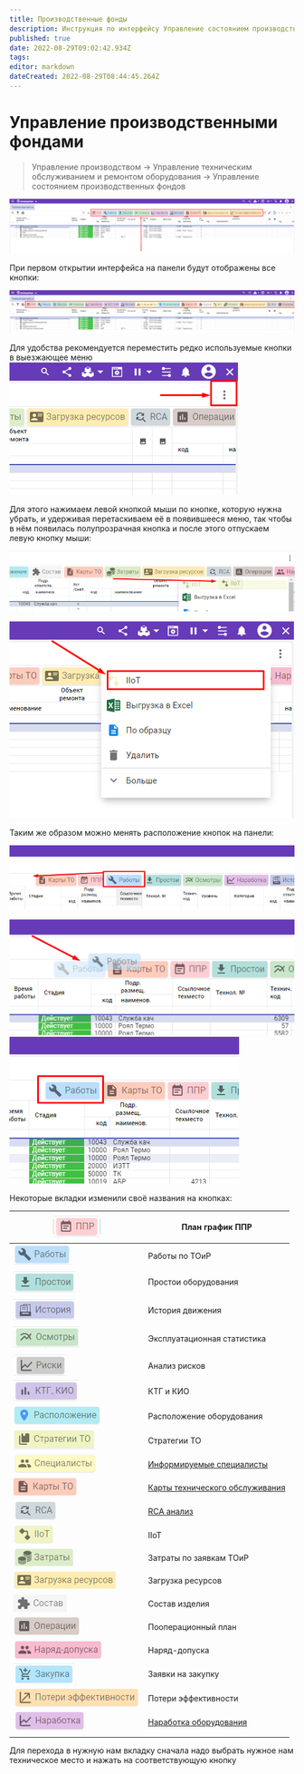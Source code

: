 ```yaml
---
title: Производственные фонды
description: Инструкция по интерфейсу Управление состоянием производственных фондов
published: true
date: 2022-08-29T09:02:42.934Z
tags: 
editor: markdown
dateCreated: 2022-08-29T08:44:45.264Z
---
```


# Управление производственными фондами

>Управление производством → Управление техническим обслуживанием и ремонтом оборудования → Управление состоянием производственных фондов

![](<../../assets/1 (37)1.png>)

При первом открытии интерфейса на панели будут отображены все кнопки:

![](<../../assets/2 (36)1.png>)

Для удобства рекомендуется переместить редко используемые кнопки в выезжающее меню ![](<../../assets/3 (23)1.png>)

Для этого нажимаем левой кнопкой мыши по кнопке, которую нужна убрать, и удерживая перетаскиваем её в появившееся меню, так чтобы в нём появилась полупрозрачная кнопка и после этого отпускаем левую кнопку мыши:

![](<../../assets/4 (23)1.png>)

![](<../../assets/5 (15)1.png>)

Таким же образом можно менять расположение кнопок на панели:

![](<../../assets/6 (11)1.png>)

![](<../../assets/7 (8)1.png>) ![](<../../assets/8 (4)1.png>)

Некоторые вкладки изменили своё названия на кнопках:

| <img src="../../assets/10 (6)1.png" alt="" data-size="original"> | План график ППР                                                                  |
| -------------------------------------------------------------------- | -------------------------------------------------------------------------------- |
| <img src="../../assets/12 (5)1.png" alt="" data-size="original"> | Работы по ТОиР                                                                   |
| <img src="../../assets/14 (4)1.png" alt="" data-size="original"> | Простои оборудования                                                             |
| <img src="../../assets/16 (3)1.png" alt="" data-size="original"> | История движения                                                                 |
| <img src="../../assets/18 (2)1.png" alt="" data-size="original"> | Эксплуатационная статистика                                                      |
| ![](<../../assets/image (650).png>)                         | Анализ рисков                                                                    |
| ![](<../../assets/image (660).png>)                         | КТГ и КИО                                                                        |
| ![](<../../assets/image (649).png>)                         | Расположение оборудования                                                        |
| ![](<../../assets/image (645).png>)                         | Стратегии ТО                                                                     |
| ![](<../../assets/image (648).png>)                         | [Информируемые специалисты](../nsi-eam/spravochnik-informiruemye-specialisty.md) |
| ![](<../../assets/image (652).png>)                         | [Карты технического обслуживания](../karty-tekhnologicheskogo-obsluzhivaniya/)   |
| ![](<../../assets/image (657).png>)                         | [RCA анализ](../rca-rcm/)                                                        |
| ![](<../../assets/image (636).png>)                         | IIoT                                                                             |
| ![](<../../assets/image (638).png>)                         | Затраты по заявкам ТОиР                                                          |
| ![](<../../assets/image (646).png>)                         | Загрузка ресурсов                                                                |
| ![](<../../assets/image (662).png>)                         | Состав изделия                                                                   |
| ![](<../../assets/image (639).png>)                         | Пооперационный план                                                              |
| ![](<../../assets/image (659).png>)                         | Наряд-допуска                                                                    |
| ![](<../../assets/image (658).png>)                         | Заявки на закупку                                                                |
| ![](<../../assets/image (651).png>)                         | Потери эффективности                                                             |
| ![](<../../assets/image (637).png>)                         | [Наработка оборудования](../narabotka/)                                          |
|                                                                      |                                                                                  |

Для перехода в нужную нам вкладку сначала надо выбрать нужное нам техническое место и нажать на соответствующую кнопку
